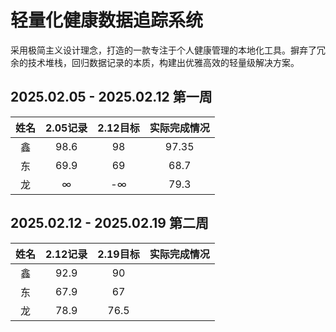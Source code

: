 # 轻量化健康数据追踪系统

采用极简主义设计理念，打造的一款专注于个人健康管理的本地化工具。摒弃了冗余的技术堆栈，回归数据记录的本质，构建出优雅高效的轻量级解决方案。

## 2025.02.05 - 2025.02.12 第一周

| 姓名 | 2.05记录 | 2.12目标 | 实际完成情况 |
|:--------:|:--------:|:--------:|:--------:|
| 鑫  | 98.6  | 98  | 97.35 |
| 东  | 69.9  | 69  | 68.7  |
| 龙  | ∞  | -∞  | 79.3  |


## 2025.02.12 - 2025.02.19 第二周

| 姓名 | 2.12记录 | 2.19目标 | 实际完成情况 |
|:--------:|:--------:|:--------:|:--------:|
| 鑫  |  92.9 |  90 |   |
| 东  | 67.9  | 67  |   |
| 龙  | 78.9 |  76.5 |   |
